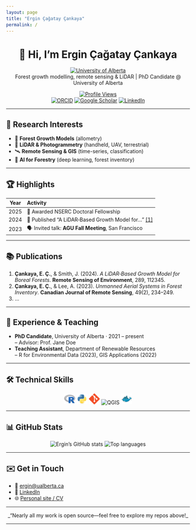 ```yaml
---
layout: page
title: "Ergin Çağatay Çankaya"
permalink: /
---
```


<div align="center">

# 👋 Hi, I’m Ergin Çağatay Çankaya

[![University of Alberta][ualberta-badge]][ualberta]  
Forest growth modelling, remote sensing & LiDAR | PhD Candidate @ University of Alberta

[![Profile Views][views-shield]][your-profile]  
[![ORCID][orcid-shield]][orcid] [![Google Scholar][gscholar-shield]][gscholar] [![LinkedIn][linkedin-shield]][linkedin]

</div>

---

## 🎯 Research Interests

- 🌲 **Forest Growth Models** (allometry)  
- 🚁 **LiDAR & Photogrammetry** (handheld, UAV, terrestrial)  
- 🛰️ **Remote Sensing & GIS** (time-series, classification)  
- 🤖 **AI for Forestry** (deep learning, forest inventory)

---

## 🏆 Highlights

| Year | Activity                                           |
|:----:|:---------------------------------------------------|
| 2025 | 🏅 Awarded NSERC Doctoral Fellowship                |
| 2024 | 📄 Published “A LiDAR‐Based Growth Model for…” [\[1\]](#publications) |
| 2023 | 🗣 Invited talk: **AGU Fall Meeting**, San Francisco |

---

## 📚 Publications <a name="publications"></a>

1. **Çankaya, E. Ç.**, & Smith, J. (2024). *A LiDAR‐Based Growth Model for Boreal Forests*. **Remote Sensing of Environment**, 289, 112345.  
2. **Çankaya, E. Ç.**, & Lee, A. (2023). *Unmanned Aerial Systems in Forest Inventory*. **Canadian Journal of Remote Sensing**, 49(2), 234–249.  
3. …

---

## 💼 Experience & Teaching

- **PhD Candidate**, University of Alberta · 2021 – present  
  – Advisor: Prof. Jane Doe  
- **Teaching Assistant**, Department of Renewable Resources  
  – R for Environmental Data (2023), GIS Applications (2022)  

---

## 🛠️ Technical Skills

<p align="center">
  <img height="30" src="https://raw.githubusercontent.com/devicons/devicon/master/icons/r/r-original.svg" alt="R" />
  <img height="30" src="https://raw.githubusercontent.com/devicons/devicon/master/icons/python/python-original.svg" alt="Python" />
  <img height="30" src="https://raw.githubusercontent.com/devicons/devicon/master/icons/git/git-original.svg" alt="Git" />
  <img height="30" src="https://raw.githubusercontent.com/devicons/devicon/master/icons/qgis/qgis-original.svg" alt="QGIS" />
  <img height="30" src="https://raw.githubusercontent.com/devicons/devicon/master/icons/docker/docker-original.svg" alt="Docker" />
</p>

---

## 📊 GitHub Stats

<p align="center">
  <img src="https://github-readme-stats.vercel.app/api?username=ergincagataycankaya&show_icons=true&theme=dark" alt="Ergin’s GitHub stats" />
  <img src="https://github-readme-stats.vercel.app/api/top-langs/?username=ergincagataycankaya&layout=compact&theme=dark" alt="Top languages" />
</p>

---

## ✉️ Get in Touch

- 📧 ergin@ualberta.ca  
- 🔗 [LinkedIn][linkedin]  
- 🌐 [Personal site / CV][cv]  

---

<div align="center">
_“Nearly all my work is open source—feel free to explore my repos above!_  
</div>

---

<!-- Badges & links -->
[ualberta]: https://www.ualberta.ca/  
[ualberta-badge]: https://img.shields.io/badge/University%20of%20Alberta-00529B?style=flat&logo=University%20of%20Alberta  
[views-shield]: https://komarev.com/ghpvc/?username=ergincagataycankaya&color=blue  
[your-profile]: https://github.com/ergincagataycankaya  
[orcid]: https://orcid.org/0000-0003-2553-8707  
[orcid-shield]: https://img.shields.io/badge/ORCID-0000--0003--2553--8707-1EBBEE?logo=orcid  
[gscholar]: https://scholar.google.com/citations?user=YOUR_ID  
[gscholar-shield]: https://img.shields.io/badge/Google%20Scholar-4055F1?logo=googlescholar  
[linkedin]: https://linkedin.com/in/ergincagataycankaya  
[linkedin-shield]: https://img.shields.io/badge/LinkedIn-Ergin%20%C3%87ankaya-0A66C2?logo=linkedin  
[cv]: https://your-personal-site.com/cv.pdf  
